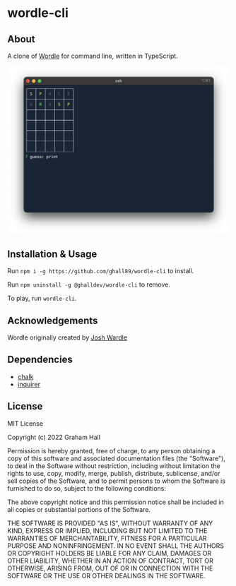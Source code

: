 # wordle-cli

## About

A clone of [Wordle](https://www.nytimes.com/games/wordle/index.html) for command line, written in TypeScript.

![](./screenshot.png)

## Installation & Usage

Run `npm i -g https://github.com/ghall89/wordle-cli` to install.

Run `npm uninstall -g @ghalldev/wordle-cli` to remove.

To play, run `wordle-cli`.

## Acknowledgements

Wordle originally created by [Josh Wardle](https://www.powerlanguage.co.uk)

## Dependencies

- [chalk](https://www.npmjs.com/package/chalk)
- [inquirer](https://www.npmjs.com/package/inquirer)

## License

MIT License

Copyright (c) 2022 Graham Hall

Permission is hereby granted, free of charge, to any person obtaining a copy
of this software and associated documentation files (the "Software"), to deal
in the Software without restriction, including without limitation the rights
to use, copy, modify, merge, publish, distribute, sublicense, and/or sell
copies of the Software, and to permit persons to whom the Software is
furnished to do so, subject to the following conditions:

The above copyright notice and this permission notice shall be included in all
copies or substantial portions of the Software.

THE SOFTWARE IS PROVIDED "AS IS", WITHOUT WARRANTY OF ANY KIND, EXPRESS OR
IMPLIED, INCLUDING BUT NOT LIMITED TO THE WARRANTIES OF MERCHANTABILITY,
FITNESS FOR A PARTICULAR PURPOSE AND NONINFRINGEMENT. IN NO EVENT SHALL THE
AUTHORS OR COPYRIGHT HOLDERS BE LIABLE FOR ANY CLAIM, DAMAGES OR OTHER
LIABILITY, WHETHER IN AN ACTION OF CONTRACT, TORT OR OTHERWISE, ARISING FROM,
OUT OF OR IN CONNECTION WITH THE SOFTWARE OR THE USE OR OTHER DEALINGS IN THE
SOFTWARE.

